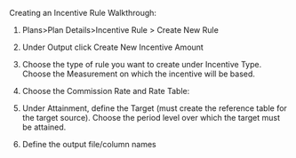 Creating an Incentive Rule Walkthrough: 
1.	Plans>Plan Details>Incentive Rule > Create New Rule 
2.	Under Output click Create New Incentive Amount 
3.	Choose the type of rule you want to create under Incentive Type. Choose the Measurement on which the incentive will be based. 

4.	Choose the Commission Rate and Rate Table:









5.	Under Attainment, define the Target (must create the reference table for the target source). Choose the period level over which the target must be attained. 






6.	Define the output file/column names 
